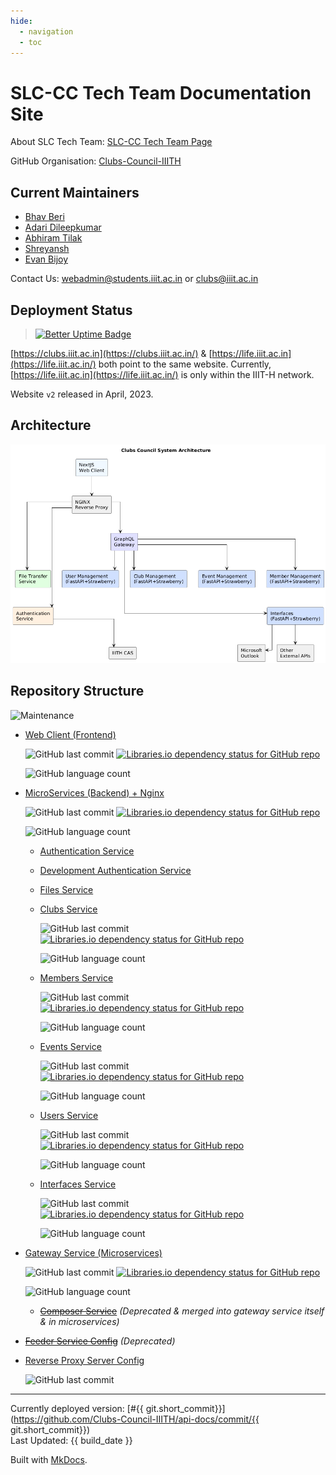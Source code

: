 ```yaml
---
hide:
  - navigation
  - toc
---
```


# SLC-CC Tech Team Documentation Site

About SLC Tech Team: [SLC-CC Tech Team Page](https://clubs.iiit.ac.in/tech-team)

GitHub Organisation: [Clubs-Council-IIITH](https://github.com/Clubs-Council-IIITH)

## Current Maintainers

- [Bhav Beri](https://github.com/bhavberi)
- [Adari Dileepkumar](https://github.com/Dileepadari)
- [Abhiram Tilak](https://github.com/abhiramtilakiiit)
- [Shreyansh](https://github.com/The-Broken-Keyboard)
- [Evan Bijoy](https://github.com/EvanBijoy)

Contact Us: [webadmin@students.iiit.ac.in](mailto:webadmin@students.iiit.ac.in) or [clubs@iiit.ac.in](mailto:clubs@iiit.ac.in)

## Deployment Status

> [![Better Uptime Badge](https://betteruptime.com/status-badges/v3/monitor/ikqm.svg)](https://clubs_iiith.betteruptime.com/)

[https://clubs.iiit.ac.in](https://clubs.iiit.ac.in/) & [https://life.iiit.ac.in](https://life.iiit.ac.in/) both point to the same website. Currently, [https://life.iiit.ac.in](https://life.iiit.ac.in/) is only within the IIIT-H network.

Website `v2` released in April, 2023.

## Architecture

![Architecture](https://raw.githubusercontent.com/Clubs-Council-IIITH/.github/main/profile/cc-arch.png)

## Repository Structure

![Maintenance](https://img.shields.io/maintenance/yes/2026)

- [Web Client (Frontend)](https://github.com/Clubs-Council-IIITH/web)

  ![GitHub last commit](https://img.shields.io/github/last-commit/Clubs-Council-IIITH/web)
  [![Libraries.io dependency status for GitHub repo](https://img.shields.io/librariesio/github/Clubs-Council-IIITH/web)](https://libraries.io/github/Clubs-Council-IIITH/web)

  ![GitHub language count](https://img.shields.io/github/languages/count/Clubs-Council-IIITH/web?style=plastic)

- [MicroServices (Backend) + Nginx](https://github.com/Clubs-Council-IIITH/services)

  ![GitHub last commit](https://img.shields.io/github/last-commit/Clubs-Council-IIITH/services)
  [![Libraries.io dependency status for GitHub repo](https://img.shields.io/librariesio/github/Clubs-Council-IIITH/services)](https://libraries.io/github/Clubs-Council-IIITH/services)

  ![GitHub language count](https://img.shields.io/github/languages/count/Clubs-Council-IIITH/services?style=plastic)

  - [Authentication Service](https://github.com/Clubs-Council-IIITH/auth)

  - [Development Authentication Service](https://github.com/Clubs-Council-IIITH/auth-dev)

  - [Files Service](https://github.com/Clubs-Council-IIITH/files)

  - [Clubs Service](https://github.com/Clubs-Council-IIITH/clubs)

    ![GitHub last commit](https://img.shields.io/github/last-commit/Clubs-Council-IIITH/clubs)
    [![Libraries.io dependency status for GitHub repo](https://img.shields.io/librariesio/github/Clubs-Council-IIITH/clubs)](https://libraries.io/github/Clubs-Council-IIITH/clubs)

    ![GitHub language count](https://img.shields.io/github/languages/count/Clubs-Council-IIITH/clubs?style=plastic)

  - [Members Service](https://github.com/Clubs-Council-IIITH/members)

    ![GitHub last commit](https://img.shields.io/github/last-commit/Clubs-Council-IIITH/members)
    [![Libraries.io dependency status for GitHub repo](https://img.shields.io/librariesio/github/Clubs-Council-IIITH/members)](https://libraries.io/github/Clubs-Council-IIITH/members)

    ![GitHub language count](https://img.shields.io/github/languages/count/Clubs-Council-IIITH/members?style=plastic)

  - [Events Service](https://github.com/Clubs-Council-IIITH/events)

    ![GitHub last commit](https://img.shields.io/github/last-commit/Clubs-Council-IIITH/events)
    [![Libraries.io dependency status for GitHub repo](https://img.shields.io/librariesio/github/Clubs-Council-IIITH/events)](https://libraries.io/github/Clubs-Council-IIITH/events)

    ![GitHub language count](https://img.shields.io/github/languages/count/Clubs-Council-IIITH/events?style=plastic)

  - [Users Service](https://github.com/Clubs-Council-IIITH/users)

    ![GitHub last commit](https://img.shields.io/github/last-commit/Clubs-Council-IIITH/users)
    [![Libraries.io dependency status for GitHub repo](https://img.shields.io/librariesio/github/Clubs-Council-IIITH/users)](https://libraries.io/github/Clubs-Council-IIITH/users)

    ![GitHub language count](https://img.shields.io/github/languages/count/Clubs-Council-IIITH/users?style=plastic)

  - [Interfaces Service](https://github.com/Clubs-Council-IIITH/interfaces)

    ![GitHub last commit](https://img.shields.io/github/last-commit/Clubs-Council-IIITH/interfaces)
    [![Libraries.io dependency status for GitHub repo](https://img.shields.io/librariesio/github/Clubs-Council-IIITH/interfaces)](https://libraries.io/github/Clubs-Council-IIITH/interfaces)

    ![GitHub language count](https://img.shields.io/github/languages/count/Clubs-Council-IIITH/interfaces?style=plastic)

- [Gateway Service (Microservices)](https://github.com/Clubs-Council-IIITH/gateway)

  ![GitHub last commit](https://img.shields.io/github/last-commit/Clubs-Council-IIITH/gateway)
  [![Libraries.io dependency status for GitHub repo](https://img.shields.io/librariesio/github/Clubs-Council-IIITH/gateway)](https://libraries.io/github/Clubs-Council-IIITH/gateway)

  ![GitHub language count](https://img.shields.io/github/languages/count/Clubs-Council-IIITH/gateway?style=plastic)

  - [<span style="text-decoration: line-through;">Composer Service</span>](https://github.com/Clubs-Council-IIITH/composer) _(Deprecated & merged into gateway service itself & in microservices)_

      <!-- ![GitHub last commit](https://img.shields.io/github/last-commit/Clubs-Council-IIITH/composer)
      <> [![Libraries.io dependency status for GitHub repo](https://img.shields.io/librariesio/github/Clubs-Council-IIITH/composer)](https://libraries.io/github/Clubs-Council-IIITH/composer) -->

      <!-- ![GitHub language count](https://img.shields.io/github/languages/count/Clubs-Council-IIITH/composer?style=plastic) -->

- [<span style="text-decoration: line-through;">Feeder Service Config</span>](https://github.com/Clubs-Council-IIITH/feeder) _(Deprecated)_

    <!--![GitHub last commit](https://img.shields.io/github/last-commit/Clubs-Council-IIITH/feeder) -->
    <!-- [![Libraries.io dependency status for GitHub repo](https://img.shields.io/librariesio/github/Clubs-Council-IIITH/feeder)](https://libraries.io/github/Clubs-Council-IIITH/feeder) -->

    <!--![GitHub language count](https://img.shields.io/github/languages/count/Clubs-Council-IIITH/feeder?style=plastic) -->

- [Reverse Proxy Server Config](https://github.com/Clubs-Council-IIITH/reverse-proxy)

  ![GitHub last commit](https://img.shields.io/github/last-commit/Clubs-Council-IIITH/reverse-proxy)

---

Currently deployed version: [#{{ git.short_commit}}](https://github.com/Clubs-Council-IIITH/api-docs/commit/{{ git.short_commit}}) <br/>
Last Updated: {{ build_date }}

Built with [MkDocs](https://www.mkdocs.org).